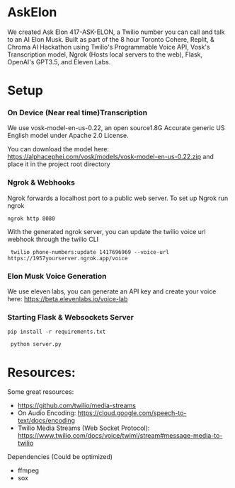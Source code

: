 # AskElon

We created Ask Elon 417-ASK-ELON, a Twilio number you can call and talk to an AI Elon Musk. Built as part of the 8 hour Toronto Cohere, Replit, & Chroma AI Hackathon using Twilio's Programmable Voice API, Vosk's Transcription model, Ngrok (Hosts local servers to the web), Flask, OpenAI's GPT3.5, and Eleven Labs.

# Setup

### On Device (Near real time)Transcription
We use vosk-model-en-us-0.22, an open source1.8G Accurate generic US English model under Apache 2.0 License. 

You can download the model here: https://alphacephei.com/vosk/models/vosk-model-en-us-0.22.zip and place it in the project root directory

### Ngrok & Webhooks
Ngrok forwards a localhost port to a public web server. To set up Ngrok run ngrok  

```
ngrok http 8080 
```

With the generated ngrok server, you can update the twilio voice url webhook through the twilio CLI

```
 twilio phone-numbers:update 1417696969 --voice-url https://1957yourserver.ngrok.app/voice
 ```

 ### Elon Musk Voice Generation
 We use eleven labs, you can generate an API key and create your voice here: https://beta.elevenlabs.io/voice-lab

 ### Starting Flask & Websockets Server
```
pip install -r requirements.txt

 python server.py 
```


# Resources:

Some great resources:
- https://github.com/twilio/media-streams
- On Audio Encoding: https://cloud.google.com/speech-to-text/docs/encoding
- Twilio Media Streams (Web Socket Protocol): https://www.twilio.com/docs/voice/twiml/stream#message-media-to-twilio


Dependencies (Could be optimized)
- ffmpeg
- sox